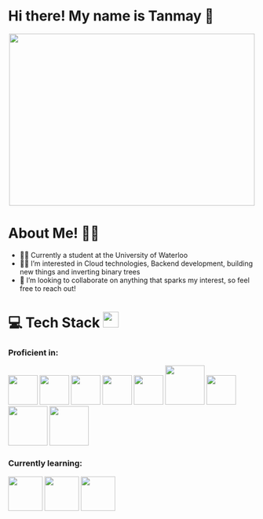 # Hi there! My name is Tanmay 👋 

<p align="center">
          <img align="center" src="https://media.giphy.com/media/qgQUggAC3Pfv687qPC/giphy.gif" width="500" height="350" />
 </p>

# About Me! :technologist: 
- :man_student: Currently a student at the University of Waterloo
- :technologist: I’m interested in Cloud technologies, Backend development, building new things and inverting binary trees
- 💞️ I’m looking to collaborate on anything that sparks my interest, so feel free to reach out!

# 💻 Tech Stack <img src = "https://media2.giphy.com/media/QssGEmpkyEOhBCb7e1/giphy.gif?cid=ecf05e47a0n3gi1bfqntqmob8g9aid1oyj2wr3ds3mg700bl&rid=giphy.gif" width = 32px>

### Proficient in: 
<img height = 60 src="https://cdn.jsdelivr.net/gh/devicons/devicon/icons/python/python-original-wordmark.svg" /> <img height = 60 src="https://cdn.jsdelivr.net/gh/devicons/devicon/icons/kotlin/kotlin-original-wordmark.svg" /> <img height=60 src="https://cdn.jsdelivr.net/gh/devicons/devicon/icons/csharp/csharp-original.svg" /> <img height = 60 src="https://cdn.jsdelivr.net/gh/devicons/devicon/icons/dot-net/dot-net-original-wordmark.svg" /> <img height=60 src="https://cdn.jsdelivr.net/gh/devicons/devicon/icons/cplusplus/cplusplus-original.svg" /> <img height = 80 src="https://cdn.jsdelivr.net/gh/devicons/devicon/icons/azure/azure-original-wordmark.svg" />  <img height = 60 src="https://cdn.jsdelivr.net/gh/devicons/devicon/icons/docker/docker-original-wordmark.svg" /> <img height = 80 src="https://cdn.jsdelivr.net/gh/devicons/devicon/icons/mysql/mysql-original-wordmark.svg" />  <img height = 80 src="https://cdn.jsdelivr.net/gh/devicons/devicon/icons/sqlite/sqlite-original-wordmark.svg" />  
          
          

### Currently learning: 
<img height = 70 src="https://cdn.jsdelivr.net/gh/devicons/devicon/icons/kubernetes/kubernetes-plain-wordmark.svg" /> <img height = 70 src="https://cdn.jsdelivr.net/gh/devicons/devicon/icons/grafana/grafana-original-wordmark.svg" />  <img height = 70 src="https://cdn.jsdelivr.net/gh/devicons/devicon/icons/terraform/terraform-original-wordmark.svg" />
          
          

          
<!---
T-Khurana/T-Khurana is a ✨ special ✨ repository because its `README.md` (this file) appears on your GitHub profile.
You can click the Preview link to take a look at your changes.
--->
